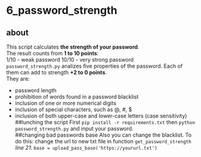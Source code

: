 # 6_password_strength 
## about
This script calculates **the strength of your password**.   
The result counts from __1 to 10 points__:  
1/10 - weak password
10/10 - very strong password   
`password_strength.py` analizes  five properties of the password. Each of them can add to strength  __+2 to 0 points__.   
They are: 
* password length
* prohibition of words found in a password blacklist
* inclusion of one or more numerical digits
* inclusion of special characters, such as @, #, $
* inclusion of both upper-case and lower-case letters (case sensitivity)    
##lunching the script 
 First `pip install -r requirements.txt` then `python password_strength.py` and input your password.  
##changing bad passwords base 
Also you can change the blacklist.  To do this: 
  change the url to new txt file in function `get_password_strength`  
*line 21*: `base = upload_pass_base('https://yoururl.txt')`
